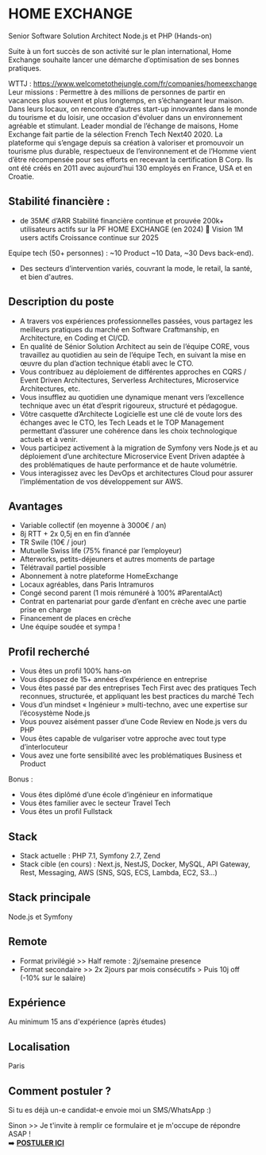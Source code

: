 # HOME EXCHANGE
Senior Software Solution Architect Node.js et PHP (Hands-on)

Suite à un fort succès de son activité sur le plan international, Home Exchange souhaite lancer une démarche d’optimisation de ses bonnes pratiques.

WTTJ :  https://www.welcometothejungle.com/fr/companies/homeexchange
Leur missions :  Permettre à des millions de personnes de partir en vacances plus souvent et plus longtemps, en s’échangeant leur maison.
Dans leurs locaux, on rencontre d’autres start-up innovantes dans le monde du tourisme et du loisir, une occasion d'évoluer dans un environnement agréable et stimulant.
Leader mondial de l’échange de maisons, Home Exchange fait partie de la sélection French Tech Next40 2020.
La plateforme qui s’engage depuis sa création à valoriser et promouvoir un tourisme plus durable, respectueux de l’environnement et de l’Homme vient d’être récompensée pour ses efforts en recevant la certification B Corp.
Ils ont été créés en 2011 avec aujourd’hui 130 employés en France, USA et en Croatie.

## Stabilité financière : 
+ de 35M€ d’ARR
Stabilité financière continue et prouvée
200k+ utilisateurs actifs sur la PF HOME EXCHANGE (en 2024)  Vision 1M users actifs
Croissance continue sur 2025

Equipe tech (50+ personnes) : ~10 Product ~10 Data, ~30 Devs
back-end).
- Des secteurs d’intervention variés, couvrant la mode, le retail, la santé, et bien d'autres.

## Description du poste
- A travers vos expériences professionnelles passées, vous partagez les meilleurs pratiques du marché en Software Craftmanship, en Architecture, en Coding et CI/CD.
- En qualité de Sénior Solution Architect au sein de l’équipe CORE, vous travaillez au quotidien au sein de l’équipe Tech, en suivant la mise en œuvre du plan d’action technique établi avec le CTO.
- Vous contribuez au déploiement de différentes approches en CQRS / Event Driven Architectures, Serverless Architectures, Microservice Architectures, etc.
- Vous insufflez au quotidien une dynamique menant vers l’excellence technique avec un état d’esprit rigoureux, structuré et pédagogue.
- Vôtre casquette d’Architecte Logicielle est une clé de voute lors des échanges avec le CTO, les Tech Leads et le TOP Management permettant d’assurer une cohérence dans les choix technologique actuels et à venir.
- Vous participez activement à la migration de Symfony vers Node.js et au déploiement d’une architecture Microservice Event Driven adaptée à des problématiques de haute performance et de haute volumétrie.
- Vous interagissez avec les DevOps et architectures Cloud pour assurer l’implémentation de vos développement sur AWS.

## Avantages
-	Variable collectif (en moyenne à 3000€ / an)
-	8j RTT + 2x 0,5j en en fin d’année
-	TR Swile (10€ / jour)
-	Mutuelle Swiss life (75% financé par l’employeur)
-	Afterworks, petits-déjeuners et autres moments de partage
-	Télétravail partiel possible
-	Abonnement à notre plateforme HomeExchange
-	Locaux agréables, dans Paris Intramuros
-	Congé second parent (1 mois rémunéré à 100% #ParentalAct)
-	Contrat en partenariat pour garde d’enfant en crèche avec une partie prise en charge
-	Financement de places en crèche
-	Une équipe soudée et sympa !

## Profil recherché
- Vous êtes un profil 100% hans-on
- Vous disposez de 15+ années d’expérience en entreprise
- Vous êtes passé par des entreprises Tech First avec des pratiques Tech reconnues, structurée, et appliquant les best practices du marché Tech
- Vous d’un mindset « Ingénieur » multi-techno, avec une expertise sur l’écosystème Node.js
- Vous pouvez aisément passer d’une Code Review en Node.js vers du PHP
- Vous êtes capable de vulgariser votre approche avec tout type d’interlocuteur
- Vous avez une forte sensibilité avec les problématiques Business et Product

Bonus :
- Vous êtes diplômé d’une école d’ingénieur en informatique
- Vous êtes familier avec le secteur Travel Tech
- Vous êtes un profil Fullstack

## Stack
- Stack actuelle : PHP 7.1, Symfony 2.7, Zend
- Stack cible (en cours) : Next.js, NestJS, Docker, MySQL, API Gateway, Rest, Messaging, AWS (SNS, SQS, ECS, Lambda, EC2, S3…)

## Stack principale
Node.js et Symfony

## Remote
- Format privilégié >> Half remote : 2j/semaine presence
- Format secondaire >> 2x 2jours par mois consécutifs > Puis 10j off (-10% sur le salaire)

## Expérience
Au minimum 15 ans d'expérience (après études)

## Localisation
Paris

## Comment postuler ?
Si tu es déjà un-e candidat-e envoie moi un SMS/WhatsApp :)

Sinon >> Je t'invite à remplir ce formulaire et je m'occupe de répondre ASAP !</br>
➡️ <b><a href="https://form.jotform.com/251094648903361" target="_blank">POSTULER ICI</a></b>
